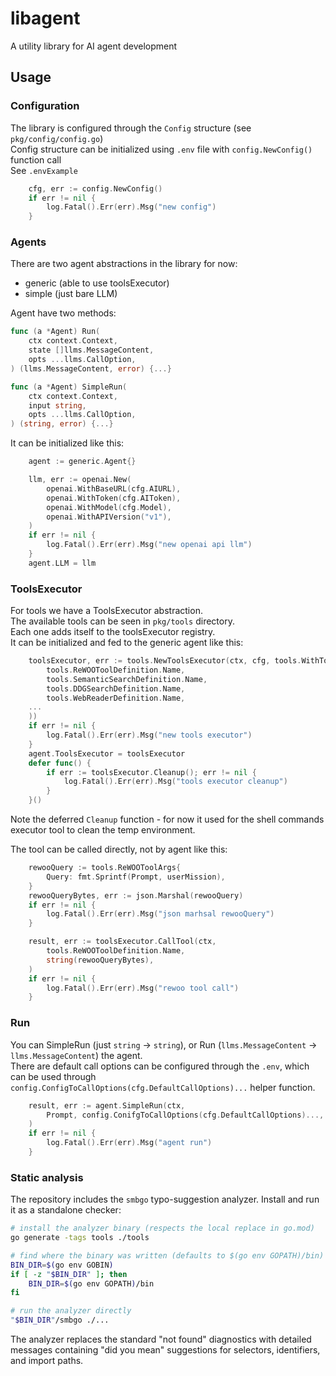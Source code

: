 # libagent
A utility library for AI agent development

## Usage
### Configuration
The library is configured through the `Config` structure (see `pkg/config/config.go`)  
Config structure can be initialized using `.env` file with `config.NewConfig()` function call  
See `.envExample`

```go
	cfg, err := config.NewConfig()
	if err != nil {
		log.Fatal().Err(err).Msg("new config")
	}
```

### Agents
There are two agent abstractions in the library for now:  
 - generic (able to use toolsExecutor)
 - simple (just bare LLM)

Agent have two methods:  
```go
func (a *Agent) Run(
	ctx context.Context,
	state []llms.MessageContent,
	opts ...llms.CallOption,
) (llms.MessageContent, error) {...}
```

```go
func (a *Agent) SimpleRun(
	ctx context.Context,
	input string,
	opts ...llms.CallOption,
) (string, error) {...}
```

It can be initialized like this:
```go
	agent := generic.Agent{}

	llm, err := openai.New(
		openai.WithBaseURL(cfg.AIURL),
		openai.WithToken(cfg.AIToken),
		openai.WithModel(cfg.Model),
		openai.WithAPIVersion("v1"),
	)
	if err != nil {
		log.Fatal().Err(err).Msg("new openai api llm")
	}
	agent.LLM = llm
```

### ToolsExecutor
For tools we have a ToolsExecutor abstraction.  
The available tools can be seen in `pkg/tools` directory.  
Each one adds itself to the toolsExecutor registry.  
It can be initialized and fed to the generic agent like this:  
```go
	toolsExecutor, err := tools.NewToolsExecutor(ctx, cfg, tools.WithToolsWhitelist(
		tools.ReWOOToolDefinition.Name,
		tools.SemanticSearchDefinition.Name,
		tools.DDGSearchDefinition.Name,
		tools.WebReaderDefinition.Name,
    ...
	))
	if err != nil {
		log.Fatal().Err(err).Msg("new tools executor")
	}
	agent.ToolsExecutor = toolsExecutor
	defer func() {
		if err := toolsExecutor.Cleanup(); err != nil {
			log.Fatal().Err(err).Msg("tools executor cleanup")
		}
	}()
```
Note the deferred `Cleanup` function - for now it used for the shell commands executor tool to clean the temp environment.

The tool can be called directly, not by agent like this:
```go
	rewooQuery := tools.ReWOOToolArgs{
		Query: fmt.Sprintf(Prompt, userMission),
	}
	rewooQueryBytes, err := json.Marshal(rewooQuery)
	if err != nil {
		log.Fatal().Err(err).Msg("json marhsal rewooQuery")
	}

	result, err := toolsExecutor.CallTool(ctx,
		tools.ReWOOToolDefinition.Name,
		string(rewooQueryBytes),
	)
	if err != nil {
		log.Fatal().Err(err).Msg("rewoo tool call")
	}
```

### Run
You can SimpleRun (just `string` -> `string`), or Run (`llms.MessageContent` -> `llms.MessageContent`) the agent.  
There are default call options can be configured through the `.env`, which can be used through `config.ConfigToCallOptions(cfg.DefaultCallOptions)...` helper function.  
```go
	result, err := agent.SimpleRun(ctx,
		Prompt, config.ConifgToCallOptions(cfg.DefaultCallOptions)...,
	)
	if err != nil {
		log.Fatal().Err(err).Msg("agent run")
	}
```

### Static analysis
The repository includes the `smbgo` typo-suggestion analyzer. Install and run it as a standalone checker:

```bash
# install the analyzer binary (respects the local replace in go.mod)
go generate -tags tools ./tools

# find where the binary was written (defaults to $(go env GOPATH)/bin)
BIN_DIR=$(go env GOBIN)
if [ -z "$BIN_DIR" ]; then
    BIN_DIR=$(go env GOPATH)/bin
fi

# run the analyzer directly
"$BIN_DIR"/smbgo ./...
```

The analyzer replaces the standard "not found" diagnostics with detailed messages containing "did you mean" suggestions for selectors, identifiers, and import paths.
